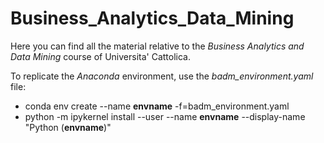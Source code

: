 # Business_Analytics_Data_Mining

Here you can find all the material relative to the *Business Analytics and Data Mining* course of Universita' Cattolica.

To replicate the _Anaconda_ environment, use the *badm_environment.yaml* file:
- conda env create --name **envname** -f=badm_environment.yaml
- python -m ipykernel install --user --name **envname** --display-name "Python (**envname**)"